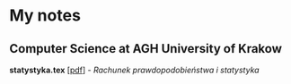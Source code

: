 # My notes
## Computer Science at AGH University of Krakow
**statystyka.tex** [[pdf](https://github.com/mpodmokly/notes/blob/main/statystyka.pdf)] - *Rachunek prawdopodobieństwa i statystyka*
